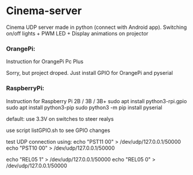# Cinema-server
Cinema UDP server made in python (connect with Android app).
Switching on/off lights + PWM LED + Display animations on projector

### OrangePi:
Instruction for OrangePi Pc Plus

Sorry, but project droped.
Just install GPIO for OrangePi and pyserial 

### RaspberryPi:
Instruction for Raspberry Pi 2B / 3B / 3B+
sudo apt install python3-rpi.gpio
sudo apt install python3-pip
sudo python3 -m pip install pyserial

default: use 3.3V on switches to steer realys

use script listGPIO.sh to see GPIO changes

test UDP connection using:
echo "PST11 00" > /dev/udp/127.0.0.1/50000
echo "PST10 00" > /dev/udp/127.0.0.1/50000

echo "REL05 1" > /dev/udp/127.0.0.1/50000
echo "REL05 0" > /dev/udp/127.0.0.1/50000

